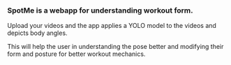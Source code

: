 ### SpotMe is a webapp for understanding workout form.
Upload your videos and the app applies a YOLO model to the videos and depicts body angles.

This will help the user in understanding the pose better and modifying their form and posture for better workout mechanics.

